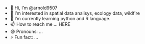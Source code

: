 - 👋 Hi, I’m @arnold9507
- 👀 I’m interested in spatial data analisys, ecology data, wildfire
- 🌱 I’m currently learning python and R language.
- 📫 How to reach me ... HERE
- 😄 Pronouns: ... 
- ⚡ Fun fact: ...

<!---
arnold9507/arnold9507 is a ✨ special ✨ repository because its `README.md` (this file) appears on your GitHub profile.
You can click the Preview link to take a look at your changes.
--->
